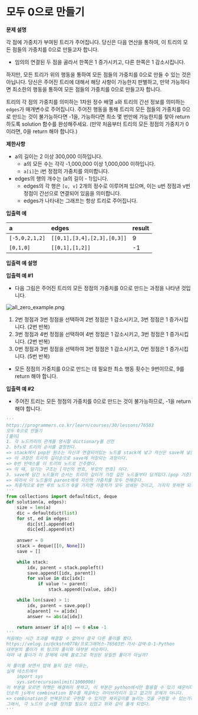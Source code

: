 # 모두 0으로 만들기

**문제 설명**

각 점에 가중치가 부여된 트리가 주어집니다. 당신은 다음 연산을 통하여, 이 트리의 모든 점들의 가중치를 0으로 만들고자 합니다.

* 임의의 연결된 두 점을 골라서 한쪽은 1 증가시키고, 다른 한쪽은 1 감소시킵니다.

하지만, 모든 트리가 위의 행동을 통하여 모든 점들의 가중치를 0으로 만들 수 있는 것은 아닙니다. 당신은 주어진 트리에 대해서 해당 사항이 가능한지 판별하고, 만약 가능하다면 최소한의 행동을 통하여 모든 점들의 가중치를 0으로 만들고자 합니다.

트리의 각 점의 가중치를 의미하는 1차원 정수 배열 `a`와 트리의 간선 정보를 의미하는 `edges`가 매개변수로 주어집니다. 주어진 행동을 통해 트리의 모든 점들의 가중치를 0으로 만드는 것이 불가능하다면 -1을, 가능하다면 최소 몇 번만에 가능한지를 찾아 return 하도록 solution 함수를 완성해주세요. \(만약 처음부터 트리의 모든 정점의 가중치가 0이라면, 0을 return 해야 합니다.\)

**제한사항**

* a의 길이는 2 이상 300,000 이하입니다.
  * a의 모든 수는 각각 -1,000,000 이상 1,000,000 이하입니다.
  * `a[i]`는 i번 정점의 가중치를 의미합니다.
* edges의 행의 개수는 \(a의 길이 - 1\)입니다.
  * edges의 각 행은 `[u, v]` 2개의 정수로 이루어져 있으며, 이는 u번 정점과 v번 정점이 간선으로 연결되어 있음을 의미합니다.
  * edges가 나타내는 그래프는 항상 트리로 주어집니다.

**입출력 예**

| a | edges | result |
| :--- | :--- | :--- |
| `[-5,0,2,1,2]` | `[[0,1],[3,4],[2,3],[0,3]]` | 9 |
| `[0,1,0]` | `[[0,1],[1,2]]` | -1 |

**입출력 예 설명**

**입출력 예 \#1**

* 다음 그림은 주어진 트리의 모든 정점의 가중치를 0으로 만드는 과정을 나타낸 것입니다.

![all\_zero\_example.png](https://grepp-programmers.s3.ap-northeast-2.amazonaws.com/files/production/b8f5b5ec-3825-4524-a19f-2c082bdba36d/all_zero_example.png)

1. 2번 정점과 3번 정점을 선택하여 2번 정점은 1 감소시키고, 3번 정점은 1 증가시킵니다. \(2번 반복\)
2. 3번 정점과 4번 정점을 선택하여 4번 정점은 1 감소시키고, 3번 정점은 1 증가시킵니다. \(2번 반복\)
3. 0번 정점과 3번 정점을 선택하여 3번 정점은 1 감소시키고, 0번 정점은 1 증가시킵니다. \(5번 반복\)

* 모든 정점의 가중치를 0으로 만드는 데 필요한 최소 행동 횟수는 9번이므로, 9를 return 해야 합니다.

**입출력 예 \#2**

* 주어진 트리는 모든 정점의 가중치를 0으로 만드는 것이 불가능하므로, -1을 return 해야 합니다.

```python
'''
https://programmers.co.kr/learn/courses/30/lessons/76503
모두 0으로 만들기
[풀이]
1. 각 노드끼리의 관계를 명시할 dictionary를 선언
2. bfs로 트리의 순서를 결정한다.
=> stack에서 pop된 원소는 자신과 연결되어있는 노드를 stack에 넣고 자신은 save에 넣는다.
=> 이 과정은 트리의 깊이순으로 save에 저장되는 과정이다.
=> 0번 인덱스를 이 트리의 노드로 간주했다.
=> 이 때, 담기는 구조는 [자신의 번호, 부모의 번호] 이다.
3. save에 담긴 노드들의 순서는 트리의 깊이가 가장 깊은 노드들부터 담겨있다.(pop 기준)
=> 따라서 이 노드들의 parent에게 자신의 가중치를 모두 전해준다.
=> 최종적으로 0번 루트 노드가 0을 가지면 가중치가 모두 상쇄된 것이고, 가지지 못하면 되지 못한것.
'''
from collections import defaultdict, deque
def solution(a, edges):
    size = len(a) 
    dic = defaultdict(list)
    for st, ed in edges:
        dic[st].append(ed)
        dic[ed].append(st)
    
    answer = 0
    stack = deque([[0, None]])
    save = []

    while stack:
        idx, parent = stack.popleft()
        save.append([idx, parent])
        for value in dic[idx]:
            if value != parent:
                stack.append([value, idx])

    while len(save) > 1:
        idx, parent = save.pop()
        a[parent] += a[idx]
        answer += abs(a[idx])
        
    return answer if a[0] == 0 else -1
'''
처음에는 시간 초과를 해결할 수 없어서 결국 다른 풀이를 봤다.
https://velog.io/@ckstn0778/프로그래머스-76503번-가사-검색-O-1-Python
대부분의 풀이가 위 링크의 풀이와 대부분 비슷하다.
아마 내 풀이가 이 문제에 대해 블로그로 작성된 유일한 풀이가 아닐까?

저 풀이를 보면서 맘에 들지 않은 이유는,
실제 테스트에서
    import sys
    sys.setrecursionlimit(1000000)
이 부분을 모르면 어쨋든 해결하지 못하고, 이 부분은 python에서만 활용할 수 있기 때문이다.
단순히 js에서 combination 함수를 제공하는 라이브러리가 있고 없고의 문제가 아니다.
=> combination은 반복문으로 구현할 수 있지만 재귀깊이를 늘리는 것을 구현할 수 있는가?
그래서, 각 노드의 순서를 정의할 필요가 있었고 위와 같이 풀게 되었다.
'''
```

